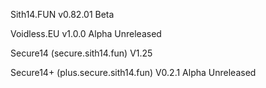 Sith14.FUN
v0.82.01 Beta

Voidless.EU
v1.0.0 Alpha Unreleased

Secure14 (secure.sith14.fun)
V1.25

Secure14+ (plus.secure.sith14.fun)
V0.2.1 Alpha Unreleased
